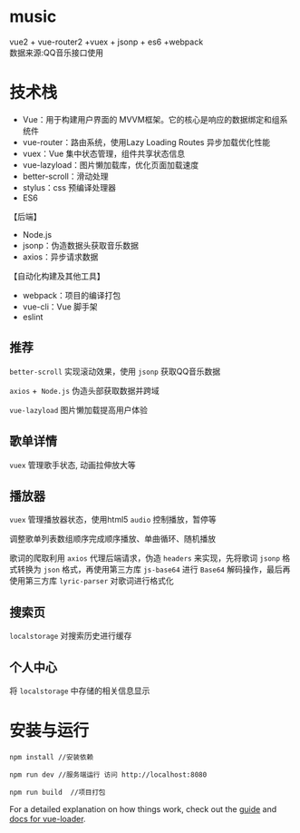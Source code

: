 # music

vue2 + vue-router2 +vuex + jsonp + es6 +webpack <br>
数据来源:QQ音乐接口使用

# 技术栈

- Vue：用于构建用户界面的 MVVM框架。它的核心是响应的数据绑定和组系统件
- vue-router：路由系统，使用Lazy Loading Routes 异步加载优化性能
- vuex：Vue 集中状态管理，组件共享状态信息
- vue-lazyload：图片懒加载库，优化页面加载速度
- better-scroll：滑动处理
- stylus：css 预编译处理器
- ES6 

【后端】

- Node.js
- jsonp：伪造数据头获取音乐数据
- axios：异步请求数据

【自动化构建及其他工具】

- webpack：项目的编译打包
- vue-cli：Vue 脚手架
- eslint

## 推荐

`better-scroll` 实现滚动效果，使用 `jsonp` 获取QQ音乐数据

`axios` +` Node.js` 伪造头部获取数据并跨域

`vue-lazyload` 图片懒加载提高用户体验

## 歌单详情

`vuex` 管理歌手状态, 动画拉伸放大等

## 播放器

 `vuex` 管理播放器状态，使用html5 `audio` 控制播放，暂停等

 调整歌单列表数组顺序完成顺序播放、单曲循环、随机播放

歌词的爬取利用 `axios` 代理后端请求，伪造 `headers` 来实现，先将歌词 `jsonp` 格式转换为 `json` 格式，再使用第三方库 `js-base64` 进行 `Base64` 解码操作，最后再使用第三方库 `lyric-parser` 对歌词进行格式化

## 搜索页

`localstorage` 对搜索历史进行缓存

## 个人中心

将 `localstorage` 中存储的相关信息显示

# 安装与运行
```
npm install //安装依赖

npm run dev //服务端运行 访问 http://localhost:8080

npm run build  //项目打包 
```

For a detailed explanation on how things work, check out the [guide](http://vuejs-templates.github.io/webpack/) and [docs for vue-loader](http://vuejs.github.io/vue-loader).
